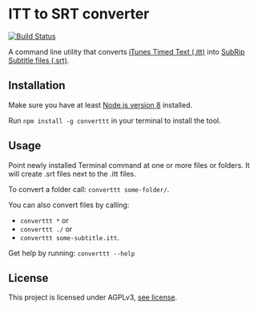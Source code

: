 # ITT to SRT converter

[![Build Status](https://travis-ci.org/nilsnh/converttt.svg?branch=master)](https://travis-ci.org/nilsnh/converttt)

A command line utility that converts [iTunes Timed Text (.itt)](https://www.w3.org/TR/ttml1/) into [SubRip Subtitle files (.srt)](https://matroska.org/technical/specs/subtitles/srt.html).

## Installation

Make sure you have at least [Node.js version 8](https://nodejs.org/en/) installed.

Run `npm install -g converttt` in your terminal to install the tool.

## Usage

Point newly installed Terminal command at one or more files or folders. It will create .srt files next to the .itt files.

To convert a folder call: `converttt some-folder/`.

You can also convert files by calling:

- `converttt *` or
- `converttt ./` or
- `converttt some-subtitle.itt`.

Get help by running: `converttt --help`

## License

This project is licensed under AGPLv3, [see license](LICENSE.txt).
